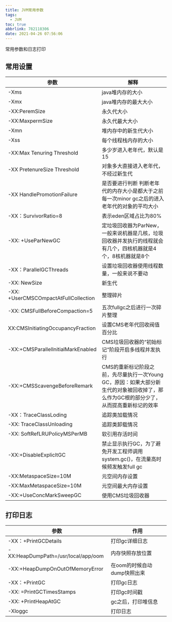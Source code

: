 ```yaml
---
title: JVM常用参数
tags:
  - JVM
toc: true
abbrlink: 782118306
date: 2021-04-26 07:56:06
---
```


常用参数和日志打印

<!-- more -->

## 常用设置

| 参数                                 | 解释                                                         |
| ------------------------------------ | ------------------------------------------------------------ |
| -Xms                                 | java堆内存的大小                                             |
| -Xmx                                 | java堆内存的最大大小                                         |
| -XX:PeremSize                        | 永久代大小                                                   |
| -XX:MaxpermSize                      | 永久代最大大小                                               |
| -Xmn                                 | 堆内存中的新生代大小                                         |
| -Xss                                 | 每个线程栈内存的大小                                         |
| -XX:Max Tenuring Threshold           | 多少岁进入老年代，默认是15                                   |
| -XX PretenureSize Threshold          | 对象多大直接进入老年代，不经过新生代                         |
| -XX HandlePromotionFailure           | 是否要进行判断 判断老年代的内存大小是都大于之前每一次minor gc之后的进入老年代的对象的平均大小 |
| -XX：SurvivorRatio=8                 | 表示eden区域占比为80%                                        |
| -XX: +UseParNewGC                    | 定垃圾回收器为ParNew，一般来说机器是几核，垃圾回收器并发执行的线程就会有几个，四核机器就是4个，8核机器就是8个 |
| -XX：ParallelGCThreads               | 设置垃圾回收器使用线程数量，一般来说不要动                   |
| -XX: NewSize                         | 新生代                                                       |
| -XX: +UserCMSCOmpactAtFullCollection | 整理碎片                                                     |
| -XX: CMSFullBeforeCompaction=5       | 五次fullgc之后进行一次碎片整理                               |
| XX:CMSInitiatingOccupancyFraction    | 设置CMS老年代回收阀值百分比                                  |
| -XX:+CMSParallelInitialMarkEnabled   | CMS垃圾回收器的“初始标记”阶段开启多线程并发执行              |
| -XX:+CMSScavengeBeforeRemark         | CMS的重新标记阶段之前，先尽量执行一次Young GC，原因：如果大部分新生代的对象被回收掉了，那么作为GC根的部分少了，从而提高重新标记的效率 |
| -XX：TraceClassLoding                | 追踪类加载情况                                               |
| -XX: TraceClassUnloading             | 追踪类卸载情况                                               |
| -XX: SoftRefLRUPolicyMSPerMB         | 软引用存活时间                                               |
| -XX:+DisableExplicltGC               | 禁止显示执行GC，为了避免开发工程师调用system.gc()，在流量高时候频发触发full gc |
| -XX:MetaspaceSize=10M                | 元空间内存设置                                               |
| -XX:MaxMetaspaceSize=10M             | 元空间最大内存设置                                           |
| -XX:+UseConcMarkSweepGC              | 使用CMS垃圾回收器                                            |

## 打印日志

| 参数                                | 作用                        |
| ----------------------------------- | --------------------------- |
| -XX：+PrintGCDetails                | 打印gc详细日志              |
| -XX:HeapDumpPath=/usr/local/app/oom | 内存快照存放位置            |
| -XX:+HeapDumpOnOutOfMemoryError     | 在oom的时候自动dump快照出来 |
| -XX：+PrintGC                       | 打印gc日志                  |
| -XX: =PrintGCTimesStamps            | 打印gc时间戳                |
| -XX: +PrintHeapAtGC                 | gc之后，打印堆信息          |
| -Xloggc                             | 打印日志                    |

